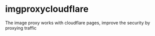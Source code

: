 # imgproxycloudflare
The image proxy works with cloudflare pages, improve the security by proxying traffic
